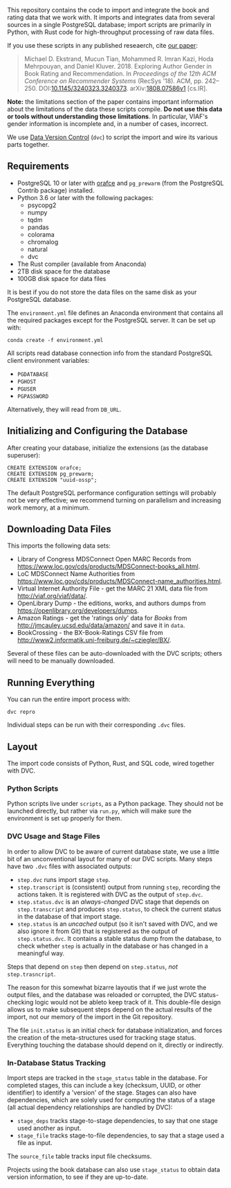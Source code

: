 This repository contains the code to import and integrate the book and rating data that we work with.
It imports and integrates data from several sources in a single PostgreSQL database; import scripts
are primarily in Python, with Rust code for high-throughput processing of raw data files.

If you use these scripts in any published reseaerch, cite [our paper](https://md.ekstrandom.net/pubs/book-author-gender):

> Michael D. Ekstrand, Mucun Tian, Mohammed R. Imran Kazi, Hoda Mehrpouyan, and Daniel Kluver. 2018. Exploring Author Gender in Book Rating and Recommendation. In *Proceedings of the 12th ACM Conference on Recommender Systems* (RecSys '18). ACM, pp. 242–250. DOI:[10.1145/3240323.3240373](https://doi.org/10.1145/3240323.3240373). arXiv:[1808.07586v1](https://arxiv.org/abs/1808.07586v1) [cs.IR].

**Note:** the limitations section of the paper contains important information about
the limitations of the data these scripts compile.  **Do not use this data or tools
without understanding those limitations**.  In particular, VIAF's gender information
is incomplete and, in a number of cases, incorrect.

We use [Data Version Control](https://dvc.org) (`dvc`) to script the import and wire
its various parts together.

## Requirements

- PostgreSQL 10 or later with [orafce](https://github.com/orafce/orafce) and `pg_prewarm` (from the
  PostgreSQL Contrib package) installed.
- Python 3.6 or later with the following packages:
    - psycopg2
    - numpy
    - tqdm
    - pandas
    - colorama
    - chromalog
    - natural
    - dvc
- The Rust compiler (available from Anaconda)
- 2TB disk space for the database
- 100GB disk space for data files

It is best if you do not store the data files on the same disk as your PostgreSQL database.

The `environment.yml` file defines an Anaconda environment that contains all the required packages except for the PostgreSQL server. It can be set up with:

    conda create -f environment.yml

All scripts read database connection info from the standard PostgreSQL client environment variables:

- `PGDATABASE`
- `PGHOST`
- `PGUSER`
- `PGPASSWORD`

Alternatively, they will read from `DB_URL`.

## Initializing and Configuring the Database

After creating your database, initialize the extensions (as the database superuser):

    CREATE EXTENSION orafce;
    CREATE EXTENSION pg_prewarm;
    CREATE EXTENSION "uuid-ossp";

The default PostgreSQL performance configuration settings will probably not be
very effective; we recommend turning on parallelism and increasing work memory,
at a minimum.

## Downloading Data Files

This imports the following data sets:

-   Library of Congress MDSConnect Open MARC Records from <https://www.loc.gov/cds/products/MDSConnect-books_all.html>.
-   LoC MDSConnect Name Authorities from <https://www.loc.gov/cds/products/MDSConnect-name_authorities.html>.
-   Virtual Internet Authority File - get the MARC 21 XML data file from <http://viaf.org/viaf/data/>.
-   OpenLibrary Dump - the editions, works, and authors dumps from <https://openlibrary.org/developers/dumps>.
-   Amazon Ratings - get the 'ratings only' data for _Books_ from <http://jmcauley.ucsd.edu/data/amazon/> and save it in `data`.
-   BookCrossing - the BX-Book-Ratings CSV file from <http://www2.informatik.uni-freiburg.de/~cziegler/BX/>.

Several of these files can be auto-downloaded with the DVC scripts; others will need to be manually downloaded.

## Running Everything

You can run the entire import process with:

    dvc repro

Individual steps can be run with their corresponding `.dvc` files.

## Layout

The import code consists of Python, Rust, and SQL code, wired together with DVC.

### Python Scripts

Python scripts live under `scripts`, as a Python package.  They should not be launched directly, but
rather via `run.py`, which will make sure the environment is set up properly for them.

### DVC Usage and Stage Files

In order to allow DVC to be aware of current database state, we use a little bit of an unconventional
layout for many of our DVC scripts.  Many steps have two `.dvc` files with associated outputs:

-   `step.dvc` runs import stage `step`.
-   `step.transcript` is (consistent) output from running `step`, recording the actions taken.  It is
    registered with DVC as the output of `step.dvc`.
-   `step.status.dvc` is an *always-changed* DVC stage that depends on `step.transcript` and produces
    `step.status`, to check the current status in the database of that import stage.
-   `step.status` is an *uncached* output (so it isn't saved with DVC, and we also ignore it from Git)
    that is registered as the output of `step.status.dvc`.  It contains a stable status dump from the
    database, to check whether `step` is actually in the database or has changed in a meaningful way.

Steps that depend on `step` then depend on `step.status`, *not* `step.trasncript`.

The reason for this somewhat bizarre layoutis that if we just wrote the output files, and the database
was reloaded or corrupted, the DVC status-checking logic would not be ableto keep track of it.  This
double-file design allows us to make subsequent steps depend on the actual results of the import, not
our memory of the import in the Git repository.

The file `init.status` is an initial check for database initialization, and forces the creation of the
meta-structures used for tracking stage status.  Everything touching the database should depend on it,
directly or indirectly.

### In-Database Status Tracking

Import steps are tracked in the `stage_status` table in the database.  For completed stages, this can
include a key (checksum, UUID, or other identifier) to identify a 'version' of the stage.  Stages
can also have dependencies, which are solely used for computing the status of a stage (all actual
dependency relationships are handled by DVC):

- `stage_deps` tracks stage-to-stage dependencies, to say that one stage used another as input.
- `stage_file` tracks stage-to-file dependencies, to say that a stage used a file as input.

The `source_file` table tracks input file checksums.

Projects using the book database can also use `stage_status` to obtain data version information, to
see if they are up-to-date.

